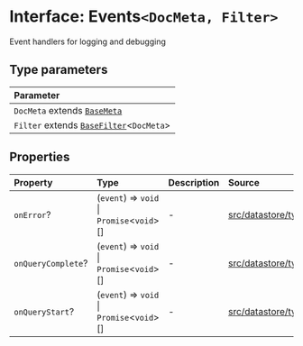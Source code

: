 # Interface: Events`<DocMeta, Filter>`

Event handlers for logging and debugging

## Type parameters

| Parameter |
| :------ |
| `DocMeta` extends [`BaseMeta`](../type-aliases/BaseMeta.md) |
| `Filter` extends [`BaseFilter`](../type-aliases/BaseFilter.md)\<`DocMeta`\> |

## Properties

| Property | Type | Description | Source |
| :------ | :------ | :------ | :------ |
| `onError`? | (`event`) => `void` \| `Promise`\<`void`\>[] | - | [src/datastore/types.ts:51](https://github.com/dexaai/llm-tools/blob/f300435/src/datastore/types.ts#L51) |
| `onQueryComplete`? | (`event`) => `void` \| `Promise`\<`void`\>[] | - | [src/datastore/types.ts:41](https://github.com/dexaai/llm-tools/blob/f300435/src/datastore/types.ts#L41) |
| `onQueryStart`? | (`event`) => `void` \| `Promise`\<`void`\>[] | - | [src/datastore/types.ts:34](https://github.com/dexaai/llm-tools/blob/f300435/src/datastore/types.ts#L34) |

